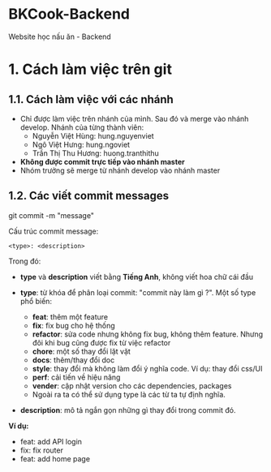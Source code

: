 # BKCook-Backend
Website học nấu ăn - Backend

# 1. Cách làm việc trên git

## 1.1. Cách làm việc với các nhánh

- Chỉ được làm việc trên nhánh của mình. Sau đó và merge vào nhánh develop. Nhánh của từng thành viên:
  - Nguyễn Việt Hùng: hung.nguyenviet
  - Ngô Việt Hưng: hung.ngoviet
  - Trần Thị Thu Hương: huong.tranthithu
- **Không được commit trực tiếp vào nhánh master**
- Nhóm trưởng sẽ merge từ nhánh develop vào nhánh master

## 1.2. Các viết commit messages

git commit -m "message"

Cấu trúc commit message:

```
<type>: <description>
```

Trong đó:

- **type** và **description** viết bằng **Tiếng Anh**, không viết hoa chữ cái đầu

- **type**: từ khóa để phân loại commit: "commit này làm gì ?". Một số type phổ biến:
  - **feat**: thêm một feature
  - **fix**: fix bug cho hệ thống
  - **refactor**: sửa code  nhưng không fix bug, không thêm feature. Nhưng đôi khi bug cũng được fix từ việc refactor
  - **chore**: một số thay đổi lặt vặt
  - **docs**: thêm/thay đổi doc
  - **style**: thay đổi mà không làm đổi ý nghĩa  code. Ví dụ: thay đổi css/UI
  - **perf**: cải tiến về hiệu năng
  - **vender**: cập nhật version cho các dependencies, packages
  - Ngoài ra ta có thể sử dụng type là các từ ta tự định nghĩa.
- **description**: mô tả ngắn gọn những gì thay đổi trong commit đó.

**Ví dụ:**

- feat: add API login
- fix: fix router
- feat: add home page